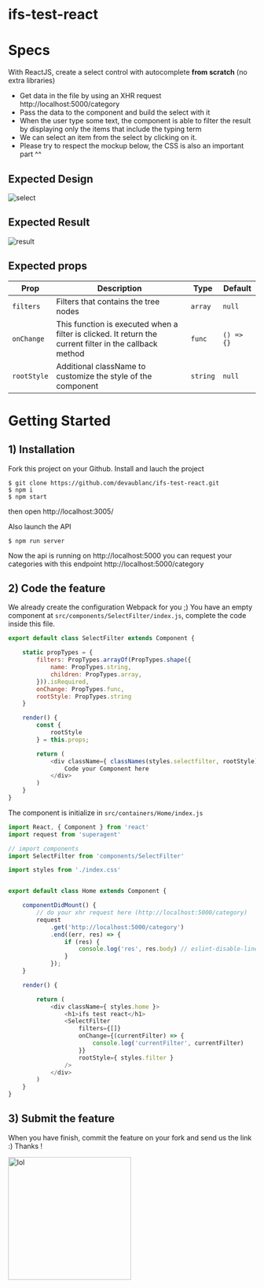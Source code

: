 # ifs-test-react


# Specs

With ReactJS, create a select control with autocomplete **from scratch** (no extra libraries)

* Get data in the file by using an XHR request http://localhost:5000/category
* Pass the data to the component and build the select with it
* When the user type some text, the component is able to filter the result by displaying only the items that include the typing term
* We can select an item from the select by clicking on it.
* Please try to respect the mockup below, the CSS is also an important part ^^

## Expected Design
<img src="https://raw.githubusercontent.com/devaublanc/ifs-test-react/master/select.png" alt="select">

## Expected Result
<img src="https://raw.githubusercontent.com/devaublanc/ifs-test-react/master/result.gif" alt="result">

## Expected props

Prop | Description | Type | Default
---- | ----------- | ------- | -------
`filters` | Filters that contains the tree nodes | `array` | `null`
`onChange` | This function is executed when a filter is clicked. It return the current filter in the callback method | `func` | `() => {}`
`rootStyle` | Additional className to customize the style of the component | `string` | `null`


# Getting Started


## 1) Installation

Fork this project on your Github. Install and lauch the project

```
$ git clone https://github.com/devaublanc/ifs-test-react.git
$ npm i
$ npm start
```

then open http://localhost:3005/

Also launch the API

```
$ npm run server
```

Now the api is running on http://localhost:5000 you can request your categories with this endpoint http://localhost:5000/category


## 2) Code the feature

We already create the configuration Webpack for you ;)
You have an empty component at `src/components/SelectFilter/index.js`, complete the code inside this file.

```javascript
export default class SelectFilter extends Component {

    static propTypes = {
        filters: PropTypes.arrayOf(PropTypes.shape({
            name: PropTypes.string,
            children: PropTypes.array,
        })).isRequired,
        onChange: PropTypes.func,
        rootStyle: PropTypes.string
    }

    render() {
        const {
            rootStyle
        } = this.props;

        return (
            <div className={ classNames(styles.selectfilter, rootStyle)}>
                Code your Component here
            </div>
        )
    }
}
```

The component is initialize in `src/containers/Home/index.js`

```javascript
import React, { Component } from 'react'
import request from 'superagent'

// import components
import SelectFilter from 'components/SelectFilter'

import styles from './index.css'


export default class Home extends Component {

    componentDidMount() {
        // do your xhr request here (http://localhost:5000/category)
        request
            .get('http://localhost:5000/category')
            .end((err, res) => {
                if (res) {
                    console.log('res', res.body) // eslint-disable-line
                }
            });
    }

    render() {

        return (
            <div className={ styles.home }>
                <h1>ifs test react</h1>
                <SelectFilter
                    filters={[]}
                    onChange={(currentFilter) => {
                        console.log('currentFilter', currentFilter)
                    }}
                    rootStyle={ styles.filter }
                />
            </div>
        )
    }
}
```

## 3) Submit the feature

When you have finish, commit the feature on your fork and send us the link :) Thanks !

<img src="http://ljdchost.com/ODSWaAt.gif" alt="lol" width="250">
